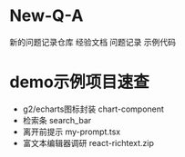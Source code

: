 # New-Q-A
新的问题记录仓库 经验文档 问题记录 示例代码

# demo示例项目速查 

- g2/echarts图标封装 chart-component
- 检索条 search_bar
- 离开前提示 my-prompt.tsx
- 富文本编辑器调研 react-richtext.zip
